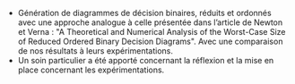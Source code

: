 - Génération de diagrammes de décision binaires, réduits et ordonnés avec une approche analogue à celle présentée dans l’article de Newton et Verna : "A Theoretical and Numerical Analysis of the Worst-Case Size of Reduced Ordered Binary Decision Diagrams". Avec une comparaison de nos résultats à leurs expérimentations.
- Un soin particulier a été apporté concernant la réflexion et la mise en place concernant les expérimentations.
